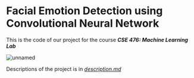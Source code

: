 # Facial Emotion Detection using Convolutional Neural Network

This is the code of our project for the course  ***CSE 476: Machine Learning Lab***

![unnamed](https://user-images.githubusercontent.com/41442625/131442727-309b2e12-f22f-43c1-8e75-2ce5dab3c8fd.png)

Descriptions of the project is in [*description.md*](https://github.com/BIJOY-SUST/Facial-Emotion-Detection/blob/main/discriptions.pdf)
